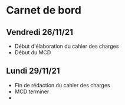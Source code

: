 # Carnet de bord

## Vendredi 26/11/21

- Début d'élaboration du cahier des charges
- Début du MCD
  
## Lundi 29/11/21

- Fin de rédaction du cahier des charges
- MCD terminer
- 